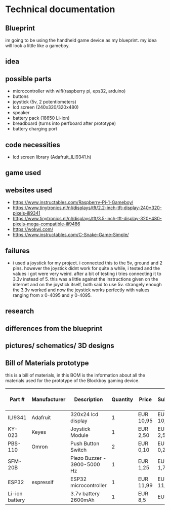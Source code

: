 # Technical documentation

## Blueprint
im going to be using the handheld game device as my blueprint.
my idea will look a little like a gameboy.

## idea

## possible parts
- microcontroller with wifi(raspberry pi, eps32, arduino)
- buttons
- joystick (5v, 2 potentiometers)
- lcd screen (240x320/320x480)
- speaker
- battery pack (18650 Li-ion)
- breadboard (turns into perfboard after prototype)
- battery charging port

## code necessities
- lcd screen library (Adafruit_ILI9341.h)

## game used

## websites used
- https://www.instructables.com/Raspberry-Pi-1-Gameboy/
- https://www.tinytronics.nl/nl/displays/tft/2.2-inch-tft-display-240*320-pixels-ili9341
- https://www.tinytronics.nl/nl/displays/tft/3.5-inch-tft-display-320*480-pixels-mega-compatible-ili9486
- https://wokwi.com/
- https://www.instructables.com/C-Snake-Game-Simple/

## failures
- i used a joystick for my project. i connected this to the 5v, ground and 2 pins. however the joystick didnt work for quite a while, i tested and the values i got were very weird. after a bit of testing i tries connecting it to 3.3v instead of 5. this was a little against the instructions given on the internet and on the joystick itself, both said to use 5v. strangely enough the 3.3v worked and now the joystick works perfectly with values ranging from x 0-4095 and y 0-4095.
## research

## differences from the blueprint

## pictures/ schematics/ 3D designs

## Bill of Materials prototype

this is a bill of materials, in this BOM is the information about all the materials used for the prototype of the Blockboy gaming device.

| Part #            | Manufacturer  | Description                           | Quantity | Price | Subtotal | website for product |
|-------------------|--------------|---------------------------------------|----------|------------------|---------------------|-------------|
| ILI9341          | Adafruit      | 320x24 lcd display       | 1        | EUR 10,95         | EUR 10,95           | [Link](https://www.otronic.nl/nl/mini-oled-display-wit-096-inch-128x64-i2c.html?source=googlebase&gad_source=1&gclid=CjwKCAiA8Lu9BhA8EiwAag16b_Jph9CQv1BluZBvTixQCd91jRLTBniL4Icb1hGrFX4vNJ3XQL2nCBoCqG0QAvD_BwE) |
| KY-023           | Keyes         | Joystick Module                       | 1        | EUR 2,50         | EUR 2,50           | [Link](https://www.otronic.nl/nl/joystick-module.html?source=googlebase&gad_source=1&gclid=CjwKCAiA8Lu9BhA8EiwAag16b5MZ5QAU0AYwHf6ouQHm258bIj7wyNn62JVDe5pnvUKXCRY8AvvwHhoC6jQQAvD_BwE) |
| PBS-110          | Omron         | Push Button Switch                    | 2        | EUR 0,10        | EUR 0,20           | [Link](https://www.tinytronics.nl/nl/schakelaars/manuele-schakelaars/printplaatschakelaars/tactile-pushbutton-switch-momentary-4pin-6*6*5mm) |
| SFM-20B       |         | Piezo Buzzer - 3900-5000 Hz                    | 1        | EUR 1,25         | EUR 1,75           | [Link](https://www.hobbyelectronica.nl/product/piezo-elektronische-zoemer-sfm-20b/?srsltid=AfmBOoqepXgzSYiDPb_LaKaF6STsayvAjp2lHWUVj7OrZ_lj305y2Ww9) |
| ESP32       |  espressif  | ESP32 microcontroller                    | 1        | EUR 11,99         | EUR 11,99           | [Link](https://www.amazon.nl/Diymore-DevKitC-ontwikkelboard-Bluetooth-gesoldeerd/dp/B0CYZVQR27/ref=asc_df_B0CYZVQR27/?tag=nlshogostdde-21&linkCode=df0&hvadid=710076811627&hvpos=&hvnetw=g&hvrand=12382446210197140232&hvpone=&hvptwo=&hvqmt=&hvdev=c&hvdvcmdl=&hvlocint=&hvlocphy=9065289&hvtargid=pla-2316449144058&psc=1&mcid=94e2f1f5db233a70808f378910bfa657&tag=nlshogostdde-21&linkCode=df0&hvadid=710076811627&hvpos=&hvnetw=g&hvrand=12382446210197140232&hvpone=&hvptwo=&hvqmt=&hvdev=c&hvdvcmdl=&hvlocint=&hvlocphy=9065289&hvtargid=pla-2316449144058&psc=1&gad_source=1) |
| Li-ion battery       |         | 3.7v battery 2600mAh                    | 1        | EUR 8,5         | EUR 8,5           | [Link](https://www.kabeldirect.nl/bse-li-on-cr-18650-batterij-3.7v-2600-mah-met-buttontop.html?utm_source=google&utm_medium=cpc&utm_campaign=21258785706&utm_term=&utm_content=&gad_source=1&gclid=CjwKCAjwtdi_BhACEiwA97y8BBGCww185BP_yp-iyhHcYfpdKgjURIKcpcUx2MgjrsxklO7V7wTc2xoC6_8QAvD_BwE) |



